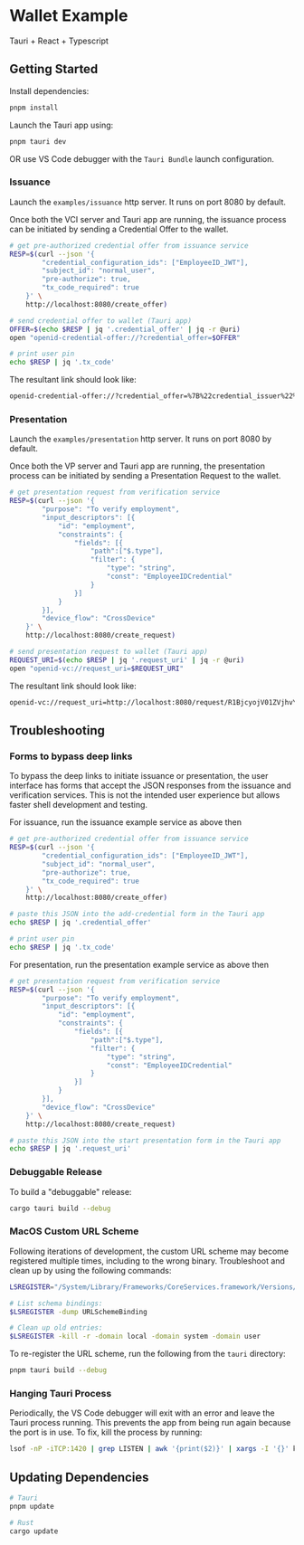 # Wallet Example

Tauri + React + Typescript

## Getting Started

Install dependencies:

```bash
pnpm install
```

Launch the Tauri app using:

```bash
pnpm tauri dev
```

OR use VS Code debugger with the `Tauri Bundle` launch configuration.

### Issuance

Launch the `examples/issuance` http server. It runs on port 8080 by default.

Once both the VCI server and Tauri app are running, the issuance process can be 
initiated by sending a Credential Offer to the wallet.

```bash
# get pre-authorized credential offer from issuance service
RESP=$(curl --json '{
        "credential_configuration_ids": ["EmployeeID_JWT"],
        "subject_id": "normal_user",
        "pre-authorize": true,
        "tx_code_required": true
    }' \
    http://localhost:8080/create_offer)

# send credential offer to wallet (Tauri app)
OFFER=$(echo $RESP | jq '.credential_offer' | jq -r @uri)
open "openid-credential-offer://?credential_offer=$OFFER"

# print user pin
echo $RESP | jq '.tx_code'
```

The resultant link should look like:

```bash
openid-credential-offer://?credential_offer=%7B%22credential_issuer%22%3A%22http%3A%2F%2Flocalhost%3A8080%22%2C%22credentials%22%3A%5B%22EmployeeID_JWT%22%5D%2C%22grants%22%3A%7B%22authorization_code%22%3Anull%2C%22urn%3Aietf%3Aparams%3Aoauth%3Agrant-type%3Apre-authorized_code%22%3A%7B%22authorization_server%22%3Anull%2C%22interval%22%3Anull%2C%22pre-authorized_code%22%3A%22QCZ1WTMmYjNDUjJSQHNTMmRAR3RaU1ZPSkAlaW1TQVo%22%2C%22user_pin_required%22%3Atrue%7D%7D%7D
```

### Presentation

Launch the `examples/presentation` http server. It runs on port 8080 by default.

Once both the VP server and Tauri app are running, the presentation process can be initiated by sending a Presentation Request to the wallet.

```bash
# get presentation request from verification service
RESP=$(curl --json '{
        "purpose": "To verify employment",
        "input_descriptors": [{
            "id": "employment",
            "constraints": {
                "fields": [{
                    "path":["$.type"],
                    "filter": {
                        "type": "string",
                        "const": "EmployeeIDCredential"
                    }
                }]
            }
        }],
        "device_flow": "CrossDevice"
    }' \
    http://localhost:8080/create_request)

# send presentation request to wallet (Tauri app)
REQUEST_URI=$(echo $RESP | jq '.request_uri' | jq -r @uri)
open "openid-vc://request_uri=$REQUEST_URI"
```

The resultant link should look like:

```bash
openid-vc://request_uri=http://localhost:8080/request/R1BjcyojV01ZVjhvY0shayV-c3QyNEV5b1U1S2Eobl4
```

## Troubleshooting

### Forms to bypass deep links

To bypass the deep links to initiate issuance or presentation, the user interface has forms that accept the JSON responses from the issuance and verification services. This is not the intended user experience but allows faster shell development and testing.

For issuance, run the issuance example service as above then

```bash
# get pre-authorized credential offer from issuance service
RESP=$(curl --json '{
        "credential_configuration_ids": ["EmployeeID_JWT"],
        "subject_id": "normal_user",
        "pre-authorize": true,
        "tx_code_required": true
    }' \
    http://localhost:8080/create_offer)

# paste this JSON into the add-credential form in the Tauri app
echo $RESP | jq '.credential_offer'

# print user pin
echo $RESP | jq '.tx_code'
```

For presentation, run the presentation example service as above then

```bash
# get presentation request from verification service
RESP=$(curl --json '{
        "purpose": "To verify employment",
        "input_descriptors": [{
            "id": "employment",
            "constraints": {
                "fields": [{
                    "path":["$.type"],
                    "filter": {
                        "type": "string",
                        "const": "EmployeeIDCredential"
                    }
                }]
            }
        }],
        "device_flow": "CrossDevice"
    }' \
    http://localhost:8080/create_request)

# paste this JSON into the start presentation form in the Tauri app
echo $RESP | jq '.request_uri'
```

### Debuggable Release

To build a "debuggable" release:

```bash
cargo tauri build --debug
```

### MacOS Custom URL Scheme

Following iterations of development, the custom URL scheme may become registered multiple times, including to the wrong binary. Troubleshoot and clean up by using the following commands:

```bash
LSREGISTER="/System/Library/Frameworks/CoreServices.framework/Versions/A/Frameworks/LaunchServices.framework/Versions/A/Support/lsregister"

# List schema bindings:
$LSREGISTER -dump URLSchemeBinding

# Clean up old entries:
$LSREGISTER -kill -r -domain local -domain system -domain user
```

To re-register the URL scheme, run the following from the `tauri` directory:

```bash
pnpm tauri build --debug
```

### Hanging Tauri Process

Periodically, the VS Code debugger will exit with an error and leave the Tauri process running. This prevents the app from being run again because the port is in use. To fix, kill the process by running:

```bash
lsof -nP -iTCP:1420 | grep LISTEN | awk '{print($2)}' | xargs -I '{}' kill {}
```

## Updating Dependencies

```bash
# Tauri
pnpm update

# Rust
cargo update
```

